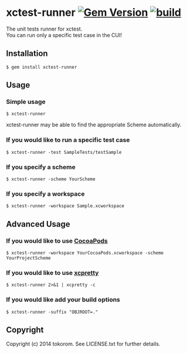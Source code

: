 xctest-runner [![Gem Version](https://badge.fury.io/rb/xctest-runner.png)](http://badge.fury.io/rb/xctest-runner) [![build](https://travis-ci.org/tokorom/xctest-runner.png?branch=master)](https://travis-ci.org/tokorom/xctest-runner)
===================

The unit tests runner for xctest.  
You can run only a specific test case in the CUI!

## Installation

```shell
$ gem install xctest-runner
```

## Usage

### Simple usage

```shell
$ xctest-runner
```

xctest-runner may be able to find the appropriate Scheme automatically.

### If you would like to run a specific test case

```shell
$ xctest-runner -test SampleTests/testSample
```

### If you specify a scheme

```shell
$ xctest-runner -scheme YourScheme
```

### If you specify a workspace

```shell
$ xctest-runner -workspace Sample.xcworkspace
```

## Advanced Usage

### If you would like to use [CocoaPods](http://cocoapods.org/)

```shell
$ xctest-runner -workspace YourCocoaPods.xcworkspace -scheme YourProjectScheme
```

### If you would like to use [xcpretty](https://github.com/mneorr/XCPretty)

```shell
$ xctest-runner 2>&1 | xcpretty -c
```

### If you would like add your build options

```shell
$ xctest-runner -suffix "OBJROOT=."
```

## Copyright

Copyright (c) 2014 tokorom. See LICENSE.txt for
further details.

